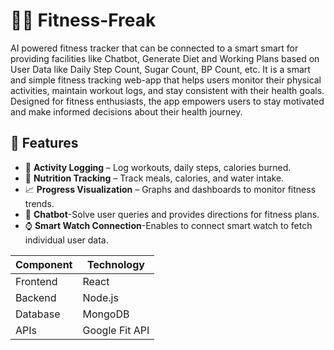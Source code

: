 # 🏋️‍♂️ Fitness-Freak
AI powered fitness tracker that can be connected to a smart smart for providing facilities like Chatbot, Generate Diet and Working Plans based on User Data like Daily Step Count, Sugar Count, BP Count, etc. It is a smart and simple fitness tracking web-app that helps users monitor their physical activities, maintain workout logs, and stay consistent with their health goals. Designed for fitness enthusiasts, the app empowers users to stay motivated and make informed decisions about their health journey.

## 🔧 Features

- 🏃 **Activity Logging** – Log workouts, daily steps, calories burned.
- 🥗 **Nutrition Tracking** – Track meals, calories, and water intake.
- 📈 **Progress Visualization** – Graphs and dashboards to monitor fitness trends.
- 🤖 **Chatbot**-Solve user queries and provides directions for fitness plans.
- ⌚ **Smart Watch Connection**-Enables to connect smart watch to fetch individual user data.

| Component     | Technology           |
|---------------|----------------------|
| Frontend      | React                |
| Backend       | Node.js              |
| Database      |  MongoDB             |
| APIs          | Google Fit API       |
